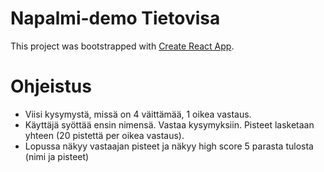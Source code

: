 # Napalmi-demo Tietovisa
This project was bootstrapped with [Create React App](https://github.com/facebook/create-react-app).

# Ohjeistus
- Viisi kysymystä, missä on 4 väittämää, 1 oikea vastaus. 
- Käyttäjä syöttää ensin nimensä. Vastaa kysymyksiin. Pisteet lasketaan yhteen (20 pistettä per oikea vastaus).
- Lopussa näkyy vastaajan pisteet ja näkyy high score 5 parasta tulosta (nimi ja pisteet) 
